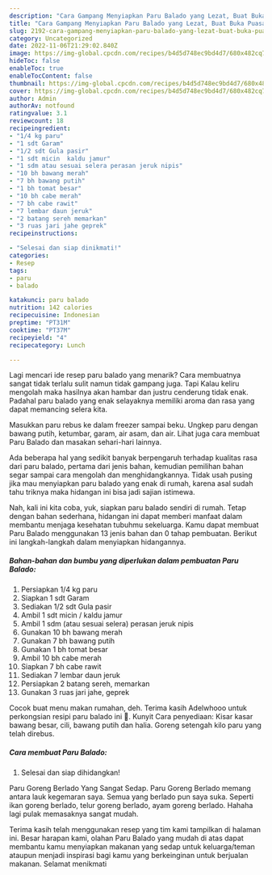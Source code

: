 ```yaml
---
description: "Cara Gampang Menyiapkan Paru Balado yang Lezat, Buat Buka Puasa Lezat Sekali"
title: "Cara Gampang Menyiapkan Paru Balado yang Lezat, Buat Buka Puasa Lezat Sekali"
slug: 2192-cara-gampang-menyiapkan-paru-balado-yang-lezat-buat-buka-puasa-lezat-sekali
category: Uncategorized
date: 2022-11-06T21:29:02.840Z
image: https://img-global.cpcdn.com/recipes/b4d5d748ec9bd4d7/680x482cq70/paru-balado-foto-resep-utama.jpg
hideToc: false
enableToc: true
enableTocContent: false
thumbnail: https://img-global.cpcdn.com/recipes/b4d5d748ec9bd4d7/680x482cq70/paru-balado-foto-resep-utama.jpg
cover: https://img-global.cpcdn.com/recipes/b4d5d748ec9bd4d7/680x482cq70/paru-balado-foto-resep-utama.jpg
author: Admin
authorAv: notfound
ratingvalue: 3.1
reviewcount: 18
recipeingredient:
- "1/4 kg paru"
- "1 sdt Garam"
- "1/2 sdt Gula pasir"
- "1 sdt micin  kaldu jamur"
- "1 sdm atau sesuai selera perasan jeruk nipis"
- "10 bh bawang merah"
- "7 bh bawang putih"
- "1 bh tomat besar"
- "10 bh cabe merah"
- "7 bh cabe rawit"
- "7 lembar daun jeruk"
- "2 batang sereh memarkan"
- "3 ruas jari jahe geprek"
recipeinstructions:

- "Selesai dan siap dinikmati!"
categories:
- Resep
tags:
- paru
- balado

katakunci: paru balado 
nutrition: 142 calories
recipecuisine: Indonesian
preptime: "PT31M"
cooktime: "PT37M"
recipeyield: "4"
recipecategory: Lunch

---
```



Lagi mencari ide resep paru balado yang menarik? Cara membuatnya sangat tidak terlalu sulit namun tidak gampang juga. Tapi Kalau keliru mengolah maka hasilnya akan hambar dan justru cenderung tidak enak. Padahal paru balado yang enak selayaknya memiliki aroma dan rasa yang dapat memancing selera kita.


Masukkan paru rebus ke dalam freezer sampai beku. Ungkep paru dengan bawang putih, ketumbar, garam, air asam, dan air. Lihat juga cara membuat Paru Balado dan masakan sehari-hari lainnya.

Ada beberapa hal yang sedikit banyak berpengaruh terhadap kualitas rasa dari paru balado, pertama dari jenis bahan, kemudian pemilihan bahan segar sampai cara mengolah dan menghidangkannya. Tidak usah pusing jika mau menyiapkan paru balado yang enak di rumah, karena asal sudah tahu triknya maka hidangan ini bisa jadi sajian istimewa.


Nah, kali ini kita coba, yuk, siapkan paru balado sendiri di rumah. Tetap dengan bahan sederhana, hidangan ini dapat memberi manfaat dalam membantu menjaga kesehatan tubuhmu sekeluarga. Kamu dapat membuat Paru Balado menggunakan 13 jenis bahan dan 0 tahap pembuatan. Berikut ini langkah-langkah dalam menyiapkan hidangannya.

<!--inarticleads1-->

##### Bahan-bahan dan bumbu yang diperlukan dalam pembuatan Paru Balado:

1. Persiapkan 1/4 kg paru
1. Siapkan 1 sdt Garam
1. Sediakan 1/2 sdt Gula pasir
1. Ambil 1 sdt micin / kaldu jamur
1. Ambil 1 sdm (atau sesuai selera) perasan jeruk nipis
1. Gunakan 10 bh bawang merah
1. Gunakan 7 bh bawang putih
1. Gunakan 1 bh tomat besar
1. Ambil 10 bh cabe merah
1. Siapkan 7 bh cabe rawit
1. Sediakan 7 lembar daun jeruk
1. Persiapkan 2 batang sereh, memarkan
1. Gunakan 3 ruas jari jahe, geprek


Cocok buat menu makan rumahan, deh. Terima kasih Adelwhooo untuk perkongsian resipi paru balado ini 🙂. Kunyit Cara penyediaan: Kisar kasar bawang besar, cili, bawang putih dan halia. Goreng setengah kilo paru yang telah direbus. 

<!--inarticleads2-->

##### Cara membuat Paru Balado:


1. Selesai dan siap dihidangkan!

Paru Goreng Berlado Yang Sangat Sedap. Paru Goreng Berlado memang antara lauk kegemaran saya. Semua yang berlado pun saya suka. Seperti ikan goreng berlado, telur goreng berlado, ayam goreng berlado. Hahaha lagi pulak memasaknya sangat mudah. 

Terima kasih telah menggunakan resep yang tim kami tampilkan di halaman ini. Besar harapan kami, olahan Paru Balado yang mudah di atas dapat membantu kamu menyiapkan makanan yang sedap untuk keluarga/teman ataupun menjadi inspirasi bagi kamu yang berkeinginan untuk berjualan makanan. Selamat menikmati
